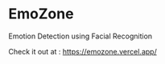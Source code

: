 # EmoZone

Emotion Detection using Facial Recognition

Check it out at : https://emozone.vercel.app/
